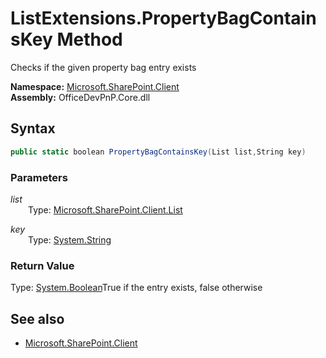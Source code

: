 # ListExtensions.PropertyBagContainsKey Method  
Checks if the given property bag entry exists  

**Namespace:** [Microsoft.SharePoint.Client](Microsoft.SharePoint.Client.md)  
**Assembly:** OfficeDevPnP.Core.dll  
## Syntax
```C#
public static boolean PropertyBagContainsKey(List list,String key)
```
### Parameters
*list*  
&emsp;&emsp;Type: [Microsoft.SharePoint.Client.List](Microsoft.SharePoint.Client.List.md) 
&emsp;&emsp;  
  
*key*  
&emsp;&emsp;Type: [System.String](System.String.md) 
&emsp;&emsp;  
  
### Return Value
Type: [System.Boolean](System.Boolean.md 
)True if the entry exists, false otherwise

## See also
- [Microsoft.SharePoint.Client](Microsoft.SharePoint.Client.md)

